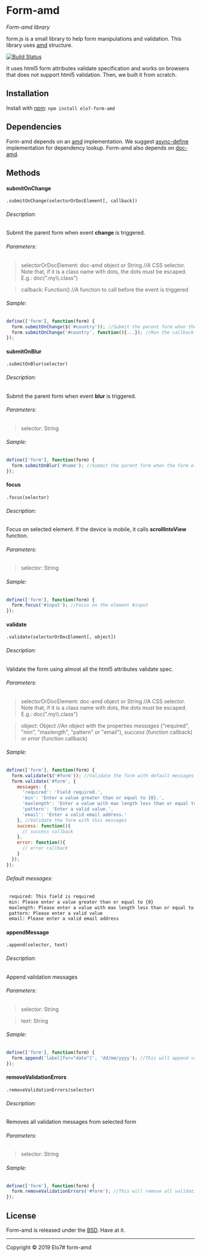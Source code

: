 # Form-amd

_Form-amd library_

form.js is a small library to help form manipulations and validation. This library uses [amd](http://en.wikipedia.org/wiki/Asynchronous_module_definition) structure.

[![Build Status](https://travis-ci.org/elo7/form-amd.svg?branch=master)](https://travis-ci.org/elo7/form-amd)

It uses html5 form attributes validate specification and works on browsers that does not support html5 validation.
Then, we built it from scratch.

## Installation

Install with [npm](https://www.npmjs.com): `npm install elo7-form-amd`

## Dependencies

Form-amd depends on an [amd](http://en.wikipedia.org/wiki/Asynchronous_module_definition) implementation. We suggest [async-define](https://gist.github.com/sergiolopes/5778124) implementation for dependency lookup.
Form-amd also depends on [doc-amd](https://github.com/elo7/doc-amd).

## Methods

#### submitOnChange
`.submitOnChange(selectorOrDocElement[, callback])`

###### Description:
Submit the parent form when event **change** is triggered.

###### Parameters:
> selectorOrDocElement: doc-amd object or String //A CSS selector. Note that, if it is a class name with dots, the dots must be escaped. E.g.: doc(".my\\\\.class")

> callback: Function() //A function to call before the event is triggered

###### Sample:
``` js
define(['form'], function(form) {
  form.submitOnChange($('#country')); //Submit the parent form when the country is selected
  form.submitOnChange('#country', function(){...}); //Run the callback function and then submit the parent form when the country is selected
});
```

#### submitOnBlur
`.submitOnBlur(selector)`

###### Description:
Submit the parent form when event **blur** is triggered.

###### Parameters:
> selector: String

###### Sample:
``` js
define(['form'], function(form) {
  form.submitOnBlur('#name'); //Submit the parent form when the form element loses focus
});
```

#### focus
`.focus(selector)`

###### Description:
Focus on selected element. If the device is mobile, it calls **scrollIntoView** function.

###### Parameters:
> selector: String

###### Sample:
``` js
define(['form'], function(form) {
  form.focus('#input'); //Focus on the element #input
});
```

#### validate
`.validate(selectorOrDocElement[, object])`

###### Description:
Validate the form using almost all the html5 attributes validate spec.

###### Parameters:
> selectorOrDocElement: doc-amd object or String //A CSS selector. Note that, if it is a class name with dots, the dots must be escaped. E.g.: doc(".my\\\\.class")

> object: Object //An object with the properties _messages_ ("required", "min", "maxlength", "pattern" or "email"), _success_ (function callback) or _error_ (function callback)

###### Sample:
``` js
define(['form'], function(form) {
  form.validate($('#form')); //Validate the form with default messages
  form.validate('#form', {
    messages: {
      'required': 'Field required.',
      'min': 'Enter a value greater than or equal to {0}.',
      'maxlength': 'Enter a value with max length less than or equal to {0}.',
      'pattern': 'Enter a valid value.',
      'email': 'Enter a valid email address.'
    }, //Validate the form with this messages
    success: function(){
      // success callback
    },
    error: function(){
      // error callback
    }
  });
});
```

###### Default messages:
``` txt
 required: This field is required
 min: Please enter a value greater than or equal to {0}
 maxlength: Please enter a value with max length less than or equal to {0}
 pattern: Please enter a valid value
 email: Please enter a valid email address
```

#### appendMessage
`.append(selector, text)`

###### Description:
Append validation messages

###### Parameters:
> selector: String

> text: String

###### Sample:
``` js
define(['form'], function(form) {
  form.append('label[for="date"]', 'dd/mm/yyyy'); //This will append <span class="message">dd/mm/yyyy</span>. Note that this element will be removed when the user starts to type another value.
});
```

#### removeValidationErrors
`.removeValidationErrors(selector)`

###### Description:
Removes all validation messages from selected form

###### Parameters:
> selector: String

###### Sample:
``` js
define(['form'], function(form) {
  form.removeValidationErrors('#form'); //This will remove all validation messages appended
});
```

## License

Form-amd is released under the [BSD](https://github.com/elo7/form-amd/blob/master/LICENSE). Have at it.

* * *

Copyright :copyright: 2019 Elo7# form-amd
